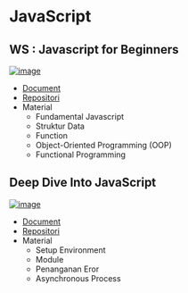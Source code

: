 # JavaScript

## WS : Javascript for Beginners

 
[![image](https://github.com/ridopandiSinaga/JavaScript-GDSC-USU/assets/89272004/6d70a098-ac52-43f3-8665-b2c82bfc9325)](https://docs.google.com/presentation/d/1ybiKkztf1uF9QrGUyGZZMVTkwOgKjsNQSSZOuGvgcf8/edit?usp=sharing)

- [Document](https://docs.google.com/presentation/d/1ybiKkztf1uF9QrGUyGZZMVTkwOgKjsNQSSZOuGvgcf8/edit?usp=sharing)
- [Repositori](https://github.com/ridopandiSinaga/JavaScript-GDSC-USU)
- Material
  - Fundamental Javascript
  - Struktur Data
  - Function
  - Object-Oriented Programming (OOP)
  - Functional Programming

## Deep Dive Into JavaScript

[![image](https://github.com/ridopandiSinaga/JavaScript-GDSC-USU/assets/89272004/0fe3b00a-5bc4-4ae2-9df0-d0c445999b16)](https://docs.google.com/presentation/d/1Pb3-rHudJLxnD4BYCVJdW0mg4608bdWq4ta-FFvNnDs/edit?usp=sharing)


- [Document](https://docs.google.com/presentation/d/1Pb3-rHudJLxnD4BYCVJdW0mg4608bdWq4ta-FFvNnDs/edit?usp=sharing)
- [Repositori](https://github.com/ridopandiSinaga/JavaScript-GDSC-USU)
- Material
  - Setup Environment
  - Module
  - Penanganan Eror
  - Asynchronous Process


